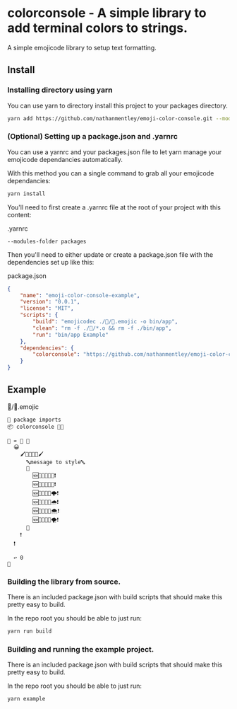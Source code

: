 # colorconsole - A simple library to add terminal colors to strings.

A simple emojicode library to setup text formatting.

## Install

### Installing directory using yarn

You can use yarn to directory install this project to your packages directory.
```bash
yarn add https://github.com/nathanmentley/emoji-color-console.git --modules-folder packages
```

### (Optional) Setting up a package.json and .yarnrc

You can use a yarnrc and your packages.json file to let yarn manage your emojicode dependancies automatically.

With this method you can a single command to grab all your emojicode dependancies:

```bash
yarn install
```

You'll need to first create a .yarnrc file at the root of your project with this content:

.yarnrc
```
--modules-folder packages
```

Then you'll need to either update or create a package.json file with the dependencies set up like this:

package.json
```json
{
    "name": "emoji-color-console-example",
    "version": "0.0.1",
    "license": "MIT",
    "scripts": {
        "build": "emojicodec ./🔧/🏁.emojic -o bin/app",
        "clean": "rm -f ./🔧/*.o && rm -f ./bin/app",
        "run": "bin/app Example"
    },
    "dependencies": {
        "colorconsole": "https://github.com/nathanmentley/emoji-color-console.git"
    }
}
```

## Example

🔧/🏁.emojic
```emojicode
💭 package imports
📦 colorconsole 👩‍🎨

🏁 ➡️ 🔢 🍇
  😀
    🖌🐇🔶👩‍🎨🖌
      🔤message to style🔤
      🍨
        🆕🔶👩‍🎨🎨💙❗️
        🆕🔶👩‍🎨🎨🤢❗️
        🆕🔶👩‍🎨🎨🌩❗️
        🆕🔶👩‍🎨🎨🌧❗️
        🆕🔶👩‍🎨🎨🌨❗️
        🆕🔶👩‍🎨🎨🌪❗️
      🍆
    ❗️
  ❗️

  ↩️ 0
🍉
```

### Building the library from source.
There is an included package.json with build scripts that should make this pretty easy to build.

In the repo root you should be able to just run:
```bash
yarn run build
```

### Building and running the example project.
There is an included package.json with build scripts that should make this pretty easy to build.

In the repo root you should be able to just run:
```bash
yarn example
```

